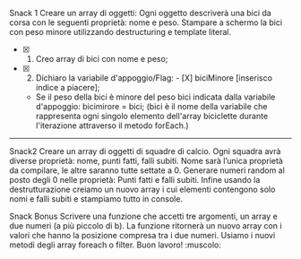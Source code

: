 Snack 1
Creare un array di oggetti:
Ogni oggetto descriverà una bici da corsa con le seguenti proprietà: nome e peso.
Stampare a schermo la bici con peso minore utilizzando destructuring e template literal.

- [X] 1. Creo array di bici con nome e peso;
- [X] 2. Dichiaro la variabile d'appoggio/Flag:
         - [X] biciMinore [inserisco indice a piacere];
    - Se il peso della bici è minore del peso bici indicata dalla variabile d'appoggio:
            bicimirore = bici;
   (bici è il nome della variabile che rappresenta ogni singolo elemento dell'array biciclette durante l'iterazione attraverso il metodo forEach.)
___________________________________________


Snack2
Creare un array di oggetti di squadre di calcio. Ogni squadra avrà diverse proprietà: nome, punti fatti, falli subiti.
Nome sarà l’unica proprietà da compilare, le altre saranno tutte settate a 0.
Generare numeri random al posto degli 0 nelle proprietà:
Punti fatti e falli subiti.
Infine usando la destrutturazione creiamo un nuovo array i cui elementi contengono solo nomi e falli subiti e stampiamo tutto in console.

Snack Bonus
Scrivere una funzione che accetti tre argomenti, un array e due numeri (a più piccolo di b).
La funzione ritornerà un nuovo array con i valori che hanno la posizione compresa tra i due numeri.
Usiamo i nuovi metodi degli array foreach o filter.
Buon lavoro! :muscolo:
